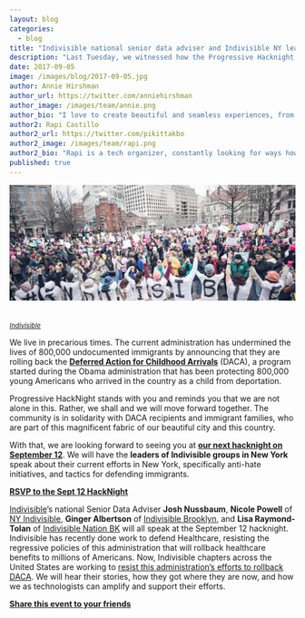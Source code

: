 ```yaml
---
layout: blog
categories:
  - blog
title: "Indivisible national senior data adviser and Indivisible NY leaders to speak at the Sept 12 Progressive HackNight"
description: "Last Tuesday, we witnessed how the Progressive Hacknight is becoming an amazing space of collaboration and creation. Techies and organizers from different progressive spaces collaborated on projects focused on gender equality, single-payer healthcare, universal basic income, voter empowerment, and more."
date: 2017-09-05
image: /images/blog/2017-09-05.jpg
author: Annie Hirshman
author_url: https://twitter.com/anniehirshman
author_image: /images/team/annie.png
author_bio: "I love to create beautiful and seamless experiences, from the web to the printed page. I sketch, paint with watercolors, design apps, and plot to solve the world's problems with UX. At Progressive HackNight, you'll find me leading the Digital Team of <a href='https://www.getorganizedbk.org/'>#GetOrganizedBK</a>, supporting the work of progressive activists in Brooklyn. Annie is a member of the steering committee"
author2: Rapi Castillo
author2_url: https://twitter.com/pikittakbo
author2_image: /images/team/rapi.png
author2_bio: "Rapi is a tech organizer, constantly looking for ways how to bring techies together and create something amazing. He has co-founded Progressive Coders Network, Progressive HackNight, ActionBlitz, and Code for Queens. Rapi is a member of the steering committee."
published: true
---
```


<p class="text-center"><img src="/images/blog/2017-09-05.jpg" alt="Progressive Hacknight" class="img-thumbnail" />

<br /><small><em><a href='//www.indivisibleguide.com'>Indivisible</a></em>
</small>
</p>


We live in precarious times. The current administration has undermined the lives of 800,000 undocumented immigrants by announcing that they are rolling back the **[Deferred Action for Childhood Arrivals](https://en.wikipedia.org/wiki/Deferred_Action_for_Childhood_Arrivals)** (DACA), a program started during the Obama administration that has been protecting 800,000 young Americans who arrived in the country as a child from deportation.

Progressive HackNight stands with you and reminds you that we are not alone in this. Rather, we shall and we will move forward together. The community is in solidarity with DACA recipients and immigrant families, who are part of this magnificent fabric of our beautiful city and this country.

With that, we are looking forward to seeing you at **[our next hacknight on September 12](https://www.eventbrite.com/e/progressive-hacknight-at-thoughtworks-tickets-35597117938)**. We will have the **leaders of Indivisible groups in New York** speak about their current efforts in New York, specifically anti-hate initiatives, and tactics for defending immigrants.

[**RSVP to the Sept 12 HackNight**](https://www.eventbrite.com/e/progressive-hacknight-at-thoughtworks-tickets-35597117938 "RSVP to the Sept 12 HackNight")

[Indivisible](http://www.indivisible.org)’s national Senior Data Adviser **Josh Nussbaum**, **Nicole Powell** of [NY Indivisible](https://www.facebook.com/NYIndivisible/), **Ginger Albertson** of [Indivisible Brooklyn](http://indivisiblebrooklyn.com/), and **Lisa Raymond-Tolan** of [Indivisible Nation BK](https://www.facebook.com/oneindivisiblenation/) will all speak at the September 12 hacknight.  
Indivisible has recently done work to defend Healthcare, resisting the regressive policies of this administration that will rollback healthcare benefits to millions of Americans. Now, Indivisible chapters across the United States are working to [resist this administration’s efforts to rollback DACA](http://standup.indivisibleguide.com).
We will hear their stories, how they got where they are now, and how we as technologists can amplify and support their efforts.

[**Share this event to your friends**](https://www.facebook.com/sharer/sharer.php?u=https%3A//www.facebook.com/events/1535726203176634 "Share this event to your friends")
